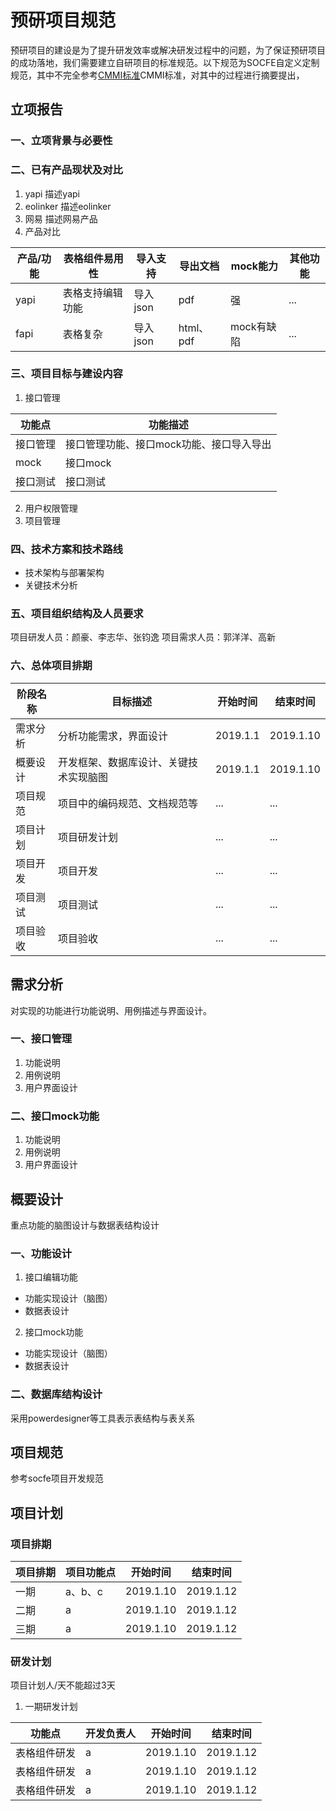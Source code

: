 
# 预研项目规范
预研项目的建设是为了提升研发效率或解决研发过程中的问题，为了保证预研项目的成功落地，我们需要建立自研项目的标准规范。以下规范为SOCFE自定义定制规范，其中不完全参考[CMMI标准](http://www.baike.com/wiki/CMMI%E8%AE%A4%E8%AF%81, "CMMI标准")CMMI标准，对其中的过程进行摘要提出，

## 立项报告
### 一、立项背景与必要性
### 二、已有产品现状及对比
1. yapi
描述yapi
2. eolinker
描述eolinker
3. 网易
描述网易产品
4. 产品对比

| 产品/功能 | 表格组件易用性 | 导入支持 | 导出文档 | mock能力 | 其他功能 |
| ---------- | ----------- | -------- | -------- | -------- | ------ |
| yapi | 表格支持编辑功能 | 导入json | pdf | 强 | ... |
| fapi | 表格复杂  | 导入json | html、pdf | mock有缺陷 | ... |

### 三、项目目标与建设内容
1. 接口管理

| 功能点 | 功能描述 | 
|----- | -----| 
| 接口管理 | 接口管理功能、接口mock功能、接口导入导出 |
| mock | 接口mock |
| 接口测试 | 接口测试 |

2. 用户权限管理
3. 项目管理

### 四、技术方案和技术路线
* 技术架构与部署架构
* 关键技术分析
### 五、项目组织结构及人员要求
项目研发人员：颜豪、李志华、张钧逸
项目需求人员：郭洋洋、高新
### 六、总体项目排期
| 阶段名称 | 目标描述 | 开始时间 | 结束时间 |
| ---- | ------ | ------ | ------|
| 需求分析 | 分析功能需求，界面设计 | 2019.1.1 | 2019.1.10 |
| 概要设计 | 开发框架、数据库设计、关键技术实现脑图  | 2019.1.1 | 2019.1.10 |
| 项目规范 | 项目中的编码规范、文档规范等 | ... | ... | 
| 项目计划 | 项目研发计划 | ... | ... |
| 项目开发 | 项目开发 | ... | ... |
| 项目测试 | 项目测试 | ... | ... |
| 项目验收 | 项目验收 | ... | ... |
## 需求分析
对实现的功能进行功能说明、用例描述与界面设计。
### 一、接口管理
1. 功能说明
2. 用例说明
3. 用户界面设计
### 二、接口mock功能
1. 功能说明
2. 用例说明
3. 用户界面设计
## 概要设计
重点功能的脑图设计与数据表结构设计
### 一、功能设计
1. 接口编辑功能
* 功能实现设计（脑图）
* 数据表设计
2. 接口mock功能
* 功能实现设计（脑图）
* 数据表设计
### 二、数据库结构设计
采用powerdesigner等工具表示表结构与表关系
## 项目规范
参考socfe项目开发规范
## 项目计划
### 项目排期

| 项目排期 | 项目功能点 | 开始时间 | 结束时间 |
| --- | ---- | ---- | --- |
| 一期 | a、b、c |2019.1.10 | 2019.1.12 |
| 二期 | a | 2019.1.10 | 2019.1.12 |
| 三期 | a | 2019.1.10 | 2019.1.12 |

### 研发计划
项目计划人/天不能超过3天

1. 一期研发计划

| 功能点 | 开发负责人 | 开始时间 | 结束时间 |
| --- | ---- | ---- | --- |
| 表格组件研发 | a | 2019.1.10 | 2019.1.12 |
| 表格组件研发 | a | 2019.1.10 | 2019.1.12 |
| 表格组件研发 | a | 2019.1.10 | 2019.1.12 |
